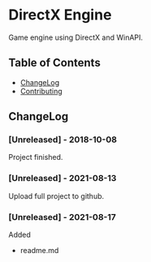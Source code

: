 # DirectX Engine
Game engine using DirectX and WinAPI.

## Table of Contents
- [ChangeLog](#ChangeLog)
- [Contributing](#contributing)

## ChangeLog
### [Unreleased] - 2018-10-08
Project finished.
### [Unreleased] - 2021-08-13
Upload full project to github.
### [Unreleased] - 2021-08-17
Added
- readme.md
